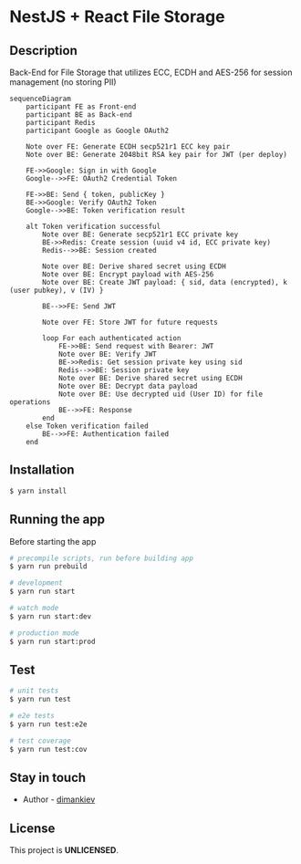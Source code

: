 # NestJS + React File Storage

## Description

Back-End for File Storage that utilizes ECC, ECDH and AES-256 for session management (no storing PII)

```mermaid
sequenceDiagram
    participant FE as Front-end
    participant BE as Back-end
    participant Redis
    participant Google as Google OAuth2

    Note over FE: Generate ECDH secp521r1 ECC key pair
    Note over BE: Generate 2048bit RSA key pair for JWT (per deploy)

    FE->>Google: Sign in with Google
    Google-->>FE: OAuth2 Credential Token

    FE->>BE: Send { token, publicKey }
    BE->>Google: Verify OAuth2 Token
    Google-->>BE: Token verification result

    alt Token verification successful
        Note over BE: Generate secp521r1 ECC private key
        BE->>Redis: Create session (uuid v4 id, ECC private key)
        Redis-->>BE: Session created
        
        Note over BE: Derive shared secret using ECDH
        Note over BE: Encrypt payload with AES-256
        Note over BE: Create JWT payload: { sid, data (encrypted), k (user pubkey), v (IV) }

        BE-->>FE: Send JWT

        Note over FE: Store JWT for future requests

        loop For each authenticated action
            FE->>BE: Send request with Bearer: JWT
            Note over BE: Verify JWT
            BE->>Redis: Get session private key using sid
            Redis-->>BE: Session private key
            Note over BE: Derive shared secret using ECDH
            Note over BE: Decrypt data payload
            Note over BE: Use decrypted uid (User ID) for file operations
            BE-->>FE: Response
        end
    else Token verification failed
        BE-->>FE: Authentication failed
    end
```

## Installation

```bash
$ yarn install
```

## Running the app

Before starting the app
```bash
# precompile scripts, run before building app
$ yarn run prebuild
```

```bash
# development
$ yarn run start

# watch mode
$ yarn run start:dev

# production mode
$ yarn run start:prod
```

## Test

```bash
# unit tests
$ yarn run test

# e2e tests
$ yarn run test:e2e

# test coverage
$ yarn run test:cov
```

## Stay in touch

- Author - [dimankiev](https://github.com/dimankiev)

## License

This project is **UNLICENSED**.
